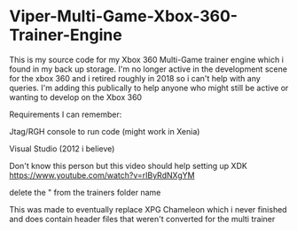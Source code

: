# Viper-Multi-Game-Xbox-360-Trainer-Engine
This is my source code for my Xbox 360 Multi-Game trainer engine which i found in my back up storage. I'm no longer active in the development scene for the xbox 360 and i retired roughly in 2018 so i can't help with any queries. I'm adding this publically to help anyone who might still be active or wanting to develop on the Xbox 360

Requirements I can remember:

Jtag/RGH console to run code (might work in Xenia)

Visual Studio (2012 i believe)

Don't know this person but this video should help setting up XDK https://www.youtube.com/watch?v=rIByRdNXgYM

delete the " from the trainers folder name

This was made to eventually replace XPG Chameleon which i never finished and does contain header files that weren't converted for the multi trainer
